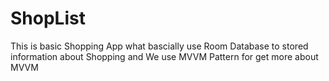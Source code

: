 # ShopList

This is basic Shopping App what bascially use Room Database to stored information about Shopping and We use MVVM Pattern 
for get more about MVVM
